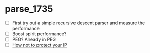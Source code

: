 # parse_1735

- [ ] First try out a simple recursive descent parser and measure the performance
- [ ] Boost spirit performance?
- [ ] PEG? Already in PEG
- [ ] [How not to protect your IP](https://arxiv.org/abs/2112.04838)
